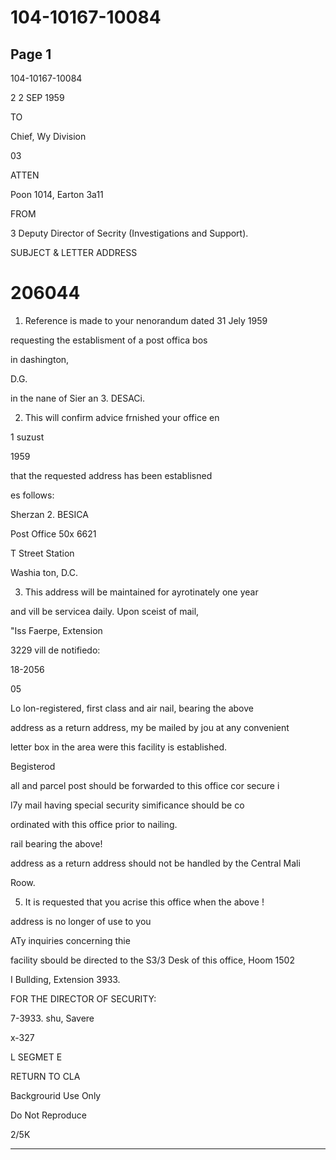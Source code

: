 # 104-10167-10084

## Page 1

104-10167-10084

2 2 SEP 1959

TO

Chief, Wy Division

03

ATTEN

Poon 1014, Earton 3a11

FROM

3 Deputy Director of Secrity (Investigations and Support).

SUBJECT & LETTER ADDRESS

# 206044

1. Reference is made to your nenorandum dated 31 Jely 1959

requesting the establisment of a post offica bos

in dashington,

D.G.

in the nane of Sier an 3. DESACi.

2. This will confirm advice frnished your office en

1 suzust

1959

that the requested address has been establisned

es follows:

Sherzan 2. BESICA

Post Office 50x 6621

T Street Station

Washia ton, D.C.

3. This address will be maintained for ayrotinately one year

and vill be servicea daily. Upon sceist of mail,

"Iss Faerpe, Extension

3229 vill de notifiedo:

18-2056

05

Lo lon-registered, first class and air nail, bearing the above

address as a return address, my be mailed by jou at any convenient

letter box in the area were this facility is established.

Begisterod

all and parcel post should be forwarded to this office cor secure i

l7y mail having special security simificance should be co

ordinated with this office prior to nailing.

rail bearing the above!

address as a return address should not be handled by the Central Mali

Roow.

5. It is requested that you acrise this office when the above !

address is no longer of use to you

ATy inquiries concerning thie

facility sbould be directed to the S3/3 Desk of this office, Hoom 1502

I Bullding, Extension 3933.

FOR THE DIRECTOR OF SECURITY:

7-3933. shu, Savere

x-327

L SEGMET E

RETURN TO CLA

Backgrourid Use Only

Do Not Reproduce

2/5K

---

